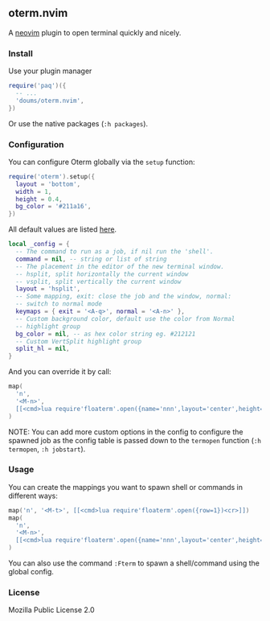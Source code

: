 ## oterm.nvim

A [neovim](https://neovim.io/) plugin to open terminal quickly and
nicely.

### Install

Use your plugin manager

```lua
require('paq')({
  -- ...
  'doums/oterm.nvim',
})
```

Or use the native packages (`:h packages`).

### Configuration

You can configure Oterm globally via the `setup` function:

```lua
require('oterm').setup({
  layout = 'bottom',
  width = 1,
  height = 0.4,
  bg_color = '#211a16',
})
```

All default values are listed
[here](https://github.com/doums/oterm.nvim/blob/main/lua/oterm/config.lua).

```lua
local _config = {
  -- The command to run as a job, if nil run the 'shell'.
  command = nil, -- string or list of string
  -- The placement in the editor of the new terminal window.
  -- hsplit, split horizontally the current window
  -- vsplit, split vertically the current window
  layout = 'hsplit',
  -- Some mapping, exit: close the job and the window, normal:
  -- switch to normal mode
  keymaps = { exit = '<A-q>', normal = '<A-n>' },
  -- Custom background color, default use the color from Normal
  -- highlight group
  bg_color = nil, -- as hex color string eg. #212121
  -- Custom VertSplit highlight group
  split_hl = nil,
}
```

And you can override it by call:

```lua
map(
  'n',
  '<M-n>',
  [[<cmd>lua require'floaterm'.open({name='nnn',layout='center',height=0.7,width=0.6,command='nnn'})<cr>]]
)
```

NOTE: You can add more custom options in the config to configure
the spawned job as the config table is passed down to the
`termopen` function (`:h termopen`, `:h jobstart`).

### Usage

You can create the mappings you want to spawn shell or commands in
different ways:

```lua
map('n', '<M-t>', [[<cmd>lua require'floaterm'.open({row=1})<cr>]])
map(
  'n',
  '<M-n>',
  [[<cmd>lua require'floaterm'.open({name='nnn',layout='center',height=0.7,width=0.6,command='nnn'})<cr>]]
)
```

You can also use the command `:Fterm` to spawn a shell/command
using the global config.

### License

Mozilla Public License 2.0

